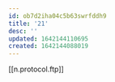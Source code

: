 ```yaml
---
id: ob7d2iha04c5b63swrfddh9
title: '21'
desc: ''
updated: 1642144110695
created: 1642144088019
---
```



[[n.protocol.ftp]]
